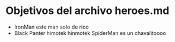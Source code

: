 # Objetivos del archivo heroes.md

* IronMan este man solo de rico
* Black Panter himotek hinmotek SpiderMan es un chavalitoooo
